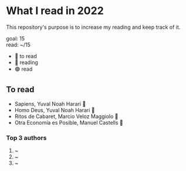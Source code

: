 # What I read in 2022

This repository's purpose is to increase my reading and keep track of it.

goal: 15 \
read: ~/15

- 🔴 to read
- 🔵 reading
- 🟢 read

## To read

- Sapiens, Yuval Noah Harari 🔵
- Homo Deus, Yuval Noah Harari 🔴
- Ritos de Cabaret, Marcio Veloz Maggiolo 🔴
- Otra Economía es Posible, Manuel Castells 🔴

### Top 3 authors

1. ~
2. ~
3. ~
